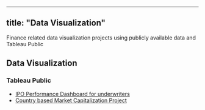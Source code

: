 
---
title: "Data Visualization"
---

Finance related data visualization projects using publicly available data and Tableau Public


## Data Visualization

###  Tableau Public
   + [IPO Performance Dashboard for underwriters][1]
   + [Country based Market Capitalization Project][2]

[1]: https://public.tableau.com/profile/domr#!/  "IPO Performance Dashboard for underwriters" 
[2]: https://public.tableau.com/profile/domr#!/  "Country based Market Capitalization Project" 
